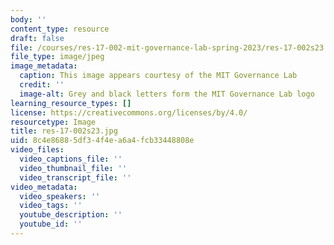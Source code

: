 ```yaml
---
body: ''
content_type: resource
draft: false
file: /courses/res-17-002-mit-governance-lab-spring-2023/res-17-002s23.jpg
file_type: image/jpeg
image_metadata:
  caption: This image appears courtesy of the MIT Governance Lab
  credit: ''
  image-alt: Grey and black letters form the MIT Governance Lab logo
learning_resource_types: []
license: https://creativecommons.org/licenses/by/4.0/
resourcetype: Image
title: res-17-002s23.jpg
uid: 8c4e8688-5df3-4f4e-a6a4-fcb33448808e
video_files:
  video_captions_file: ''
  video_thumbnail_file: ''
  video_transcript_file: ''
video_metadata:
  video_speakers: ''
  video_tags: ''
  youtube_description: ''
  youtube_id: ''
---
```

